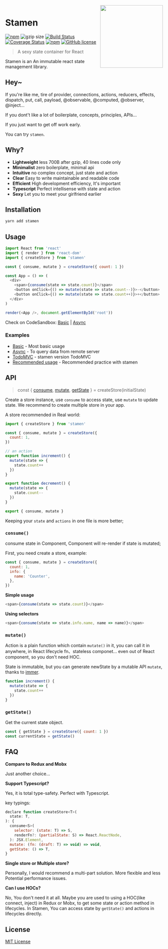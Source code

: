 <img src="http://forsigner.com/images/stamen-logo.jpg" height="200px" align="right"/>

# Stamen

[![npm](https://img.shields.io/npm/v/stamen.svg)](https://www.npmjs.com/package/stamen) ![gzip size](https://img.shields.io/badge/gzip%20size-638%20B-44cc11.svg) [![Build Status](https://travis-ci.org/forsigner/stamen.svg?branch=master)](https://travis-ci.org/forsigner/stamen) [![Coverage Status](https://coveralls.io/repos/github/forsigner/stamen/badge.svg?branch=master)](https://coveralls.io/github/forsigner/stamen?branch=master)
[![npm](https://img.shields.io/badge/TypeScript-%E2%9C%93-007ACC.svg)](https://www.typescriptlang.org/) [![GitHub license](https://img.shields.io/github/license/forsigner/stamen.svg)](https://github.com/forsigner/stamen/blob/master/LICENSE)

> A sexy state container for React

Stamen is an An immutable react state management library.

## Hey~

If you're like me, tire of
provider, connections, actions, reducers, effects, dispatch, put, call, payload, @observable, @computed, @observer, @inject...

If you dont't like a lot of boilerplate, concepts, principles, APIs...

If you just want to get off work early.

You can try `stamen`.

## Why?

- **Lightweight** less 700B after gzip, 40 lines code only
- **Minimalist** zero boilerplate, minimal api
- **Intuitive** no complex concept, just state and action
- **Clear** Easy to write maintainable and readable code
- **Efficient** High development efficiency, It's important
- **Typescript** Perfect intellisense with state and action
- **Sexy** Let you to meet your girlfriend earlier


## Installation

```sh
yarn add stamen
```

## Usage

```js
import React from 'react'
import { render } from 'react-dom'
import { createStore } from 'stamen'

const { consume, mutate } = createStore({ count: 1 })

const App = () => (
  <div>
    <span>{consume(state => state.count)}</span>
    <button onClick={() => mutate(state => state.count--)}>-</button>
    <button onClick={() => mutate(state => state.count++)}>+</button>
  </div>
)

render(<App />, document.getElementById('root'))
```

Check on CodeSandbox: [Basic](https://codesandbox.io/s/0vrrlkjx5w) | [Async](https://codesandbox.io/s/kmq65p3l97)


### Examples

- [Basic](https://github.com/forsigner/stamen/tree/master/examples/basic) - Most basic usage
- [Async](https://github.com/forsigner/stamen/tree/master/examples/async) - To query data from remote server
- [TodoMVC](https://github.com/forsigner/stamen/tree/master/examples/todomvc)  - stamen version TodoMVC
- [Recommended usage](https://github.com/forsigner/stamen/tree/master/examples/recommended-usage) - Recommended practice with stamen


## API

> const { [consume](#consume), [mutate](#mutate), [getState](#getstate) } = createStore(initialState)

Create a store instance, use `consume` to access state, use `mutate` to update state. We recommend to create multiple store in your app.

A store recommended in Real world:

```js
import { createStore } from 'stamen'

const { consume, mutate } = createStore({
  count: 1,
})

// an action
export function increment() {
  mutate(state => {
    state.count++
  })
}

export function decrement() {
  mutate(state => {
    state.count--
  })
}

export { consume, mutate }
```

Keeping your `state` and `actions` in one file is more better;

### `consume()`

consume state in Component, Component will re-render if state is mutated;

First, you need create a store, example:

```js
const { consume, mutate } = createStore({
  count: 1,
  info: {
    name: 'Counter',
  },
})
```

**Simple usage**

```js
<span>{consume(state => state.count)}</span>
```

**Using selectors**

```js
<span>{consume(state => state.info.name, name => name)}</span>
```

### `mutate()`

Action is a plain function which contain `mutate()` in it, you can call it in anywhere, in React lifecycle fn、stateless componet... even out of React component, so you don't need HOC.

State is immutable, but you can generate newState by a mutable API `mutate`, thanks to [immer](https://github.com/mweststrate/immer).

```js
function increment() {
  mutate(state => {
    state.count++
  })
}
```

### `getState()`

Get the current state object.

```js
const { getState } = createStore({ count: 1 })
const currentState = getState()
```

## FAQ

**Compare to Redux and Mobx**

Just another choice...

**Support Typescript?**

Yes, it is total type-safety. Perfect with Typescript.

key typings:

```js
declare function createStore<T>(
  state: T,
): {
  consume<S>(
    selector: (state: T) => S,
    renderFn?: (partialState: S) => React.ReactNode,
  ): JSX.Element,
  mutate: (fn: (draft: T) => void) => void,
  getState: () => T,
}
```

**Single store or Multiple store?**

Personally, I would recommend a multi-part solution. More flexible and less Potential performance issues.

**Can I use HOCs?**

No, You don't need it at all. Maybe you are used to using a HOC(like connect, inject) in Redux or Mobx, to get some state or action method in lifecycles. In Stamen, You can access state by `getState()` and actions in lifecycles directly.

## License

[MIT License](https://github.com/forsigner/stamen/blob/master/LICENSE)
